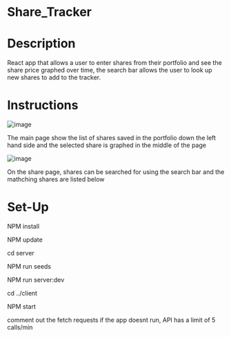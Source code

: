 # Share_Tracker

# Description

React app that allows a user to enter shares from their portfolio and see the share price graphed over time, the search bar allows the user to look up new shares to add to the tracker. 

# Instructions

![image](https://user-images.githubusercontent.com/102697747/206188041-987c5efe-3c5a-4f15-bb1f-de63f069b938.png)

The main page show the list of shares saved in the portfolio down the left hand side and the selected share is graphed in the middle of the page 


![image](https://user-images.githubusercontent.com/102697747/206188242-8d7fbb77-0f06-401d-8a30-53507b9c9633.png)

On the share page, shares can be searched for using the search bar and the mathching shares are listed below 


# Set-Up

NPM install

NPM update

cd server

NPM run seeds 

NPM run server:dev

cd ../client 

NPM start


comment out the fetch requests if the app doesnt run, API has a limit of 5 calls/min


